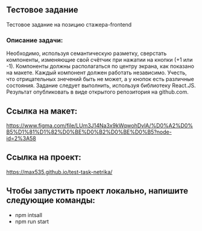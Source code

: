 ## Тестовое задание
Тестовое задание на позицию стажера-frontend


### Описание задачи:

Необходимо, используя семантическую разметку, сверстать компоненты, изменяющие свой счётчик при нажатии на кнопки (+1 или -1). Компоненты должны располагаться по центру экрана, как показано на макете. Каждый компонент должен работать независимо. Учесть, что отрицательных знечений быть не может, а у кнопок есть различные состояния. Задание следует выполнить, используя библиотеку React.JS. Результат опубликовать в виде открытого репозитория на github.com.

## Ссылка на макет:
https://www.figma.com/file/LUm3J14Na3x9kWqwohDvlA/%D0%A2%D0%B5%D1%81%D1%82%D0%BE%D0%B2%D0%BE%D0%B5?node-id=2%3A58

## Ссылка на проект:
https://max535.github.io/test-task-netrika/

## Чтобы запустить проект локально, напишите следующие команды:
+ npm intsall
+ npm run start
